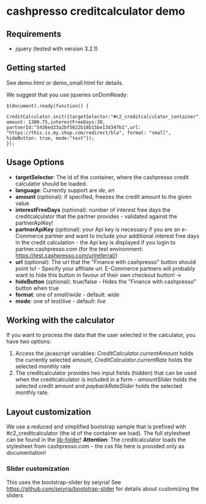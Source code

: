 # cashpresso creditcalculator demo

## Requirements

* jquery (tested with version 3.2.1)

## Getting started

See demo.html or demo_small.html for details.

We suggest that you use jqueries onDomReady:
~~~~
$(document).ready(function() {
  CreditCalculator.init({targetSelector:"#c2_creditcalculator_container",language:"de", amount: 1300.75,interestFreeDays:30, partnerId:"5436ed23a2bf5022b18b15be13d347b1",url: "https://this.is.my.shop.com/redirect/bla", format: "small", hideButton: true, mode:"test"});
});
~~~~

## Usage Options

* **targetSelector**: The id of the container, where the cashpresso credit calculator should be loaded.
* **language**: Currently support are _de_, _en_
* **amount** (optional): if specified, freezes the credit amount to the given value
* **interestFreeDays** (optional): number of interest free days the creditcalculator that the partner provides - validated against the partnerApiKey!
* **partnerApiKey** (optional): your Api key is necessary if you are an e-Commerce partner and want to include your additional interest free days in the credit calculation - the Api key is displayed if you login to partner.cashpresso.com (for the test environment: https://test.cashpresso.com/urlreferral/)
* **url** (optional): The url that the "Finance with cashpresso" button should point to! - Specify your affiliate url. E-Commerce partners will probably want to hide this button in favour of their own checkout button! ->
* **hideButton** (optional): true/false - Hides the "Finance with cashpresso" button when true
* **format**: one of _small_/_wide_ - default: _wide_
* **mode**: one of _test_/_live_ - default: _live_

## Working with the calculator
If you want to process the data that the user selected in the calculator, you have two options:
1. Access the javascript variables:  _CreditCalculator.currentAmount_ holds the currently selected amount, _CreditCalculator.currentRate_ holds the selected monthly rate
2. The creditcalculator provides two input fields (hidden) that can be used when the creditcalculator is included in a form  - _amountSlider_ holds the selected credit amount and _paybackRateSlider_ holds the selected monthly rate.

## Layout customization
We use a reduced and simplified bootstrap sample that is prefixed with #c2_creditcalculator (the id of the container we load). The full stylesheet can be found in the [lib-folder](./lib/cashpresso-style.css)!
**Attention**: The creditcalculator loads the stylesheet from cashpresso.com - the css file here is provided only as   documentation!

### Slider customization
This uses the bootstrap-slider by seiyria!
See https://github.com/seiyria/bootstrap-slider for details about customizing the sliders
